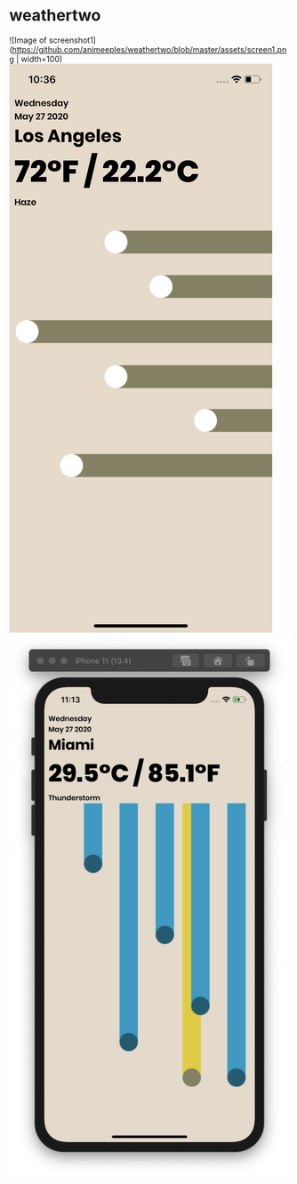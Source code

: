 # weathertwo

![Image of screenshot1](https://github.com/animeeples/weathertwo/blob/master/assets/screen1.png | width=100)
![Image of screenshot2](https://github.com/animeeples/weathertwo/blob/master/assets/screen2.png)
![Image of screenshot3](https://github.com/animeeples/weathertwo/blob/master/assets/screen3.png)

